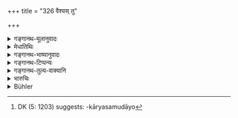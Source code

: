 +++
title = "326 वैश्यस् तु"

+++

<details><summary>गङ्गानथ-मूलानुवादः</summary>

After having his sacraments performed, the Vaiśya shall take a wife and apply himself entirely to agriculture and the tending of catlle.—(326)
</details>

<details><summary>मेधातिथिः</summary>

**कृतसंस्कार** उपनीतः कृतविवाहश् च । **वार्तायां** वक्ष्यमाणकालसमुदायो[^७९०] वार्ता । तत्र **नियुक्तः स्यात्** । यथा बार्हस्पत्ये वार्ता समुपदिष्टा ॥ ९.३२६ ॥


[^७९०]:
     DK (5: 1203) suggests: -kāryasamudāyo
</details>

<details><summary>गङ्गानथ-भाष्यानुवादः</summary>

‘*Having his sacraments performed*’—*i.e*., having boon duly initiated;—and after he has been married,—he shall apply himself to ‘agriculture,’ ‘*vārtā*—this term stands for the whole lot of business going to be described below. Details regarding this business have been expounded in the work of Bṛhaspati.—(326).
</details>

<details><summary>गङ्गानथ-टिप्पन्यः</summary>

This verse is quoted in *Madanapārijāta* (p. 227);—and in
*Parāśaramādhava* (Ācāra, p. 417), which explains the term ‘*vārtā*’ as
standing for agriculture, trade and cattle-tending;—and in
*Nṛsiṃhaprasāda* (Āhnika 36a).
</details>

<details><summary>गङ्गानथ-तुल्य-वाक्यानि</summary>

**(verses 9.326-333)  
**

[\[See texts under
8.410-418.\]]

*Parāśara* (Ācāra, 63).—‘Profitable Business, dealing in gems, tending
of cows, agriculture and trade are declared to be the means of
livelihood for the Vaiśya.’

*Yājñavalkya* (Parāśaramādhava-Ācāra, p. 416).—‘Money-lending,
agriculture, trade, and cattle-tending have been ordained for the
Vaiśya.’

*Varāhapurāṇa* (Do.).—‘Vedic Study, sacrificing, charity money-lending,
cattle-tending, tending of cows, trade and agriculture,—these the
Vaiśyas do according to law.’

*Mahābharata*—*Anuśāsana* (Do.).—‘The Vaiśya may trade in sesamum,
skins, liquids, cattle and horses.’

*Mārkaṇḍeyapurāṇa* (Do., p. 417).—‘Charity, Vedic Study and Sacrifice
constitute the three-fold duty of the Vaiśya; trade, cattle-tending and
agriculture are his means of livelihood.’
</details>

<details><summary>भारुचिः</summary>

आनन्तर्यार्थो विशेषार्थश् चायम् उपदेशः । अस्यार्थवादः ॥ ९.३२६ ॥
</details>

<details><summary>Bühler</summary>

326	After a Vaisya has received the sacraments and has taken a wife, he shall be always attentive to the business whereby he may subsist and to (that of) tending cattle.
</details>
